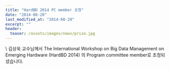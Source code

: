 ```yaml
---
title: "HardBD 2014 PC member 초청"
date: "2014-08-20"
last_modified_at: "2014-08-20"
excerpt: ""
header:
  teaser: /assets/images/news/prize.jpg
---
```

\\
김상욱 교수님께서 The International Workshop on Big Data Management on Emerging Hardware (HardBD 2014) 의 Program committee member로 초청되셨습니다.